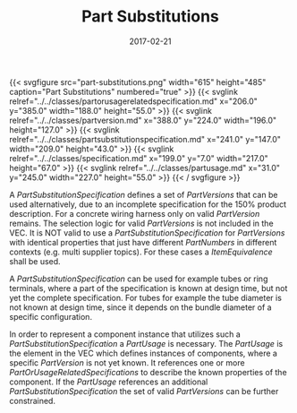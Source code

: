 ﻿---
title: Part Substitutions
toc: false
type: specs
layout: diagram
date: "2017-02-21"
draft: false
specification: VEC
version: 1.1.3
documentType: "Recommendation"
elementType: Diagram
classes:
  - PartOrUsageRelatedSpecification
  - PartVersion
  - PartSubstitutionSpecification
  - Specification
  - PartUsage
menu:
  VEC-1.1.3:    
    parent: description-of-components
    identifier: description-of-components/part-substitutions
    weight: 1003019 

# Prev/next pager order (if `docs_section_pager` enabled in `params.toml`)
weight: 1003019
---
{{< svgfigure src="part-substitutions.png" width="615" height="485" caption="Part Substitutions" numbered="true" >}}
  {{< svglink relref="../../classes/partorusagerelatedspecification.md" x="206.0" y="385.0" width="188.0" height="55.0" >}}
  {{< svglink relref="../../classes/partversion.md" x="388.0" y="224.0" width="196.0" height="127.0" >}}
  {{< svglink relref="../../classes/partsubstitutionspecification.md" x="241.0" y="147.0" width="209.0" height="43.0" >}}
  {{< svglink relref="../../classes/specification.md" x="199.0" y="7.0" width="217.0" height="67.0" >}}
  {{< svglink relref="../../classes/partusage.md" x="31.0" y="245.0" width="227.0" height="55.0" >}}
{{< / svgfigure >}}
<p> A <i>PartSubstitutionSpecification</i> defines a set of <i>PartVersions</i> that can be used alternatively, due to an incomplete specification for the 150% product description. For a concrete wiring harness only on valid <i>PartVersion</i> remains. The selection logic for valid <i>PartVersions</i> is not included in the VEC. It is NOT valid to use a <i>PartSubstitutionSpecification</i> for <i>PartVersions</i> with identical properties that just have different <i>PartNumbers</i> in different contexts (e.g. multi supplier topics). For these cases a <i>ItemEquivalence </i>shall be used.      </p>      <p> A <i>PartSubstitutionSpecification </i>can be used for example tubes or ring terminals, where a part of the specification is known at design time, but not yet the complete specification. For tubes for example the tube diameter is not known at design time, since it depends on the bundle diameter of a specific configuration.     </p>      <p> In order to represent a component instance that utilizes such a <i>PartSubstitutionSpecification</i> a <i>PartUsage </i>is necessary. The <i>PartUsage </i>is the element in the VEC which defines instances of components, where a specific <i>PartVersion</i> is not yet known. It references one or more <i>PartOrUsageRelatedSpecifications</i>  to describe the known properties of the component. If the <i>PartUsage</i> references an additional <i>PartSubstitutionSpecification </i>the set of valid <i>PartVersions</i> can be further constrained.       </p>